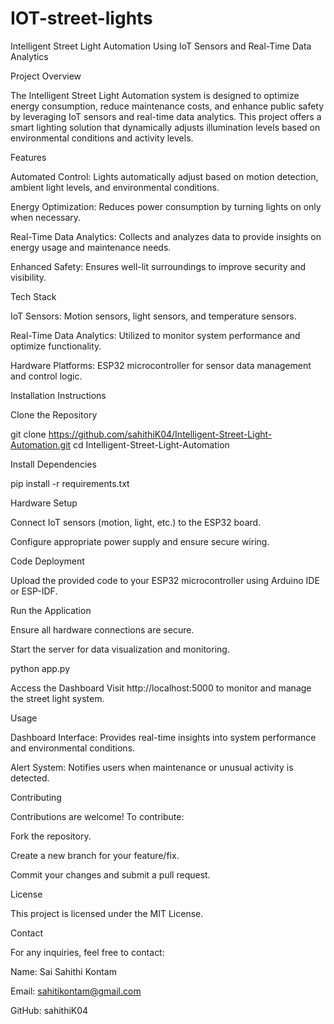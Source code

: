 # IOT-street-lights
Intelligent Street Light Automation Using IoT Sensors and Real-Time Data Analytics

Project Overview

The Intelligent Street Light Automation system is designed to optimize energy consumption, reduce maintenance costs, and enhance public safety by leveraging IoT sensors and real-time data analytics. This project offers a smart lighting solution that dynamically adjusts illumination levels based on environmental conditions and activity levels.

Features

Automated Control: Lights automatically adjust based on motion detection, ambient light levels, and environmental conditions.

Energy Optimization: Reduces power consumption by turning lights on only when necessary.

Real-Time Data Analytics: Collects and analyzes data to provide insights on energy usage and maintenance needs.

Enhanced Safety: Ensures well-lit surroundings to improve security and visibility.

Tech Stack

IoT Sensors: Motion sensors, light sensors, and temperature sensors.

Real-Time Data Analytics: Utilized to monitor system performance and optimize functionality.

Hardware Platforms: ESP32 microcontroller for sensor data management and control logic.

Installation Instructions

Clone the Repository

git clone https://github.com/sahithiK04/Intelligent-Street-Light-Automation.git
cd Intelligent-Street-Light-Automation

Install Dependencies

pip install -r requirements.txt

Hardware Setup

Connect IoT sensors (motion, light, etc.) to the ESP32 board.

Configure appropriate power supply and ensure secure wiring.

Code Deployment

Upload the provided code to your ESP32 microcontroller using Arduino IDE or ESP-IDF.

Run the Application

Ensure all hardware connections are secure.

Start the server for data visualization and monitoring.

python app.py

Access the Dashboard
Visit http://localhost:5000 to monitor and manage the street light system.

Usage

Dashboard Interface: Provides real-time insights into system performance and environmental conditions.

Alert System: Notifies users when maintenance or unusual activity is detected.

Contributing

Contributions are welcome! To contribute:

Fork the repository.

Create a new branch for your feature/fix.

Commit your changes and submit a pull request.

License

This project is licensed under the MIT License.

Contact

For any inquiries, feel free to contact:

Name: Sai Sahithi Kontam

Email: sahitikontam@gmail.com

GitHub: sahithiK04
